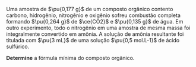Uma amostra de $\pu{0,177 g}$ de um composto orgânico contento carbono, hidrogênio, nitrogênio e oxigênio sofreu combustão completa formando $\pu{0,264 g}$ de $\ce{CO2}$ e $\pu{0,135 g}$ de água. Em outro experimento, todo o nitrogênio em uma amostra de mesma massa foi integralmente convertido em amônia. A solução de amônia resultante foi titulada com $\pu{3 mL}$ de uma solução $\pu{0,5 mol.L-1}$ de ácido sulfúrico.

**Determine** a fórmula mínima do composto orgânico.